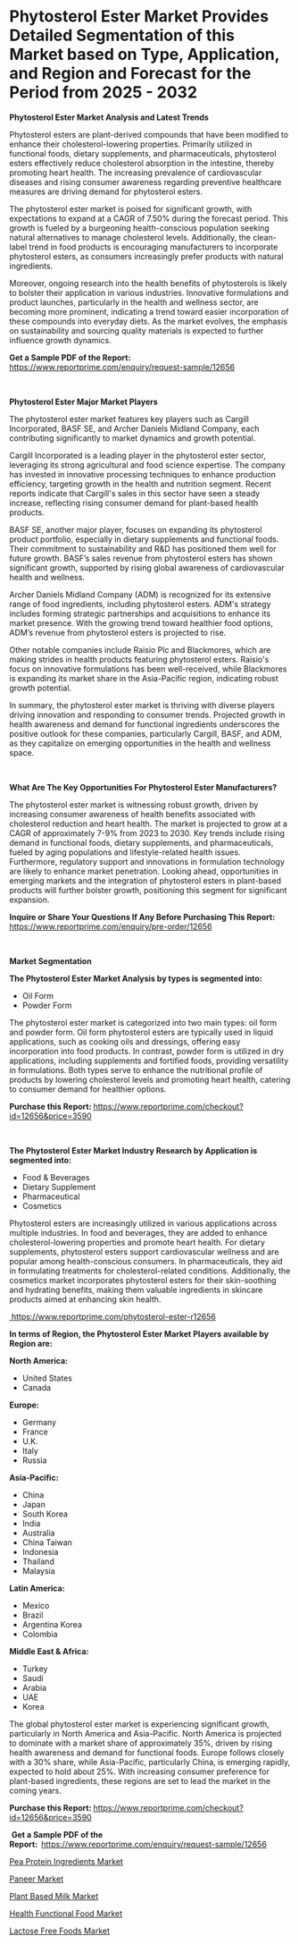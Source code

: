 <p><h1>Phytosterol Ester Market Provides Detailed Segmentation of this Market based on Type, Application, and Region and Forecast for the Period from 2025 - 2032</h1></p><p><strong>Phytosterol Ester Market Analysis and Latest Trends</strong></p>
<p><p>Phytosterol esters are plant-derived compounds that have been modified to enhance their cholesterol-lowering properties. Primarily utilized in functional foods, dietary supplements, and pharmaceuticals, phytosterol esters effectively reduce cholesterol absorption in the intestine, thereby promoting heart health. The increasing prevalence of cardiovascular diseases and rising consumer awareness regarding preventive healthcare measures are driving demand for phytosterol esters.</p><p>The phytosterol ester market is poised for significant growth, with expectations to expand at a CAGR of 7.50% during the forecast period. This growth is fueled by a burgeoning health-conscious population seeking natural alternatives to manage cholesterol levels. Additionally, the clean-label trend in food products is encouraging manufacturers to incorporate phytosterol esters, as consumers increasingly prefer products with natural ingredients.</p><p>Moreover, ongoing research into the health benefits of phytosterols is likely to bolster their application in various industries. Innovative formulations and product launches, particularly in the health and wellness sector, are becoming more prominent, indicating a trend toward easier incorporation of these compounds into everyday diets. As the market evolves, the emphasis on sustainability and sourcing quality materials is expected to further influence growth dynamics.</p></p>
<p><strong>Get a Sample PDF of the Report:&nbsp;</strong> <a href="https://www.reportprime.com/enquiry/request-sample/12656?utm_campaign=7&utm_medium=2&utm_source=Github&utm_content=ia&utm_term=19032025&utm_id=phytosterol-ester">https://www.reportprime.com/enquiry/request-sample/12656</a></p>
<p>&nbsp;</p>
<p><strong>Phytosterol Ester Major Market Players</strong></p>
<p><p>The phytosterol ester market features key players such as Cargill Incorporated, BASF SE, and Archer Daniels Midland Company, each contributing significantly to market dynamics and growth potential. </p><p>Cargill Incorporated is a leading player in the phytosterol ester sector, leveraging its strong agricultural and food science expertise. The company has invested in innovative processing techniques to enhance production efficiency, targeting growth in the health and nutrition segment. Recent reports indicate that Cargill's sales in this sector have seen a steady increase, reflecting rising consumer demand for plant-based health products.</p><p>BASF SE, another major player, focuses on expanding its phytosterol product portfolio, especially in dietary supplements and functional foods. Their commitment to sustainability and R&D has positioned them well for future growth. BASF’s sales revenue from phytosterol esters has shown significant growth, supported by rising global awareness of cardiovascular health and wellness.</p><p>Archer Daniels Midland Company (ADM) is recognized for its extensive range of food ingredients, including phytosterol esters. ADM's strategy includes forming strategic partnerships and acquisitions to enhance its market presence. With the growing trend toward healthier food options, ADM’s revenue from phytosterol esters is projected to rise.</p><p>Other notable companies include Raisio Plc and Blackmores, which are making strides in health products featuring phytosterol esters. Raisio's focus on innovative formulations has been well-received, while Blackmores is expanding its market share in the Asia-Pacific region, indicating robust growth potential.</p><p>In summary, the phytosterol ester market is thriving with diverse players driving innovation and responding to consumer trends. Projected growth in health awareness and demand for functional ingredients underscores the positive outlook for these companies, particularly Cargill, BASF, and ADM, as they capitalize on emerging opportunities in the health and wellness space.</p></p>
<p>&nbsp;</p>
<p><strong>What Are The Key Opportunities For Phytosterol Ester Manufacturers?</strong></p>
<p><p>The phytosterol ester market is witnessing robust growth, driven by increasing consumer awareness of health benefits associated with cholesterol reduction and heart health. The market is projected to grow at a CAGR of approximately 7-9% from 2023 to 2030. Key trends include rising demand in functional foods, dietary supplements, and pharmaceuticals, fueled by aging populations and lifestyle-related health issues. Furthermore, regulatory support and innovations in formulation technology are likely to enhance market penetration. Looking ahead, opportunities in emerging markets and the integration of phytosterol esters in plant-based products will further bolster growth, positioning this segment for significant expansion.</p></p>
<p><strong>Inquire or Share Your Questions If Any Before Purchasing This Report:</strong> <a href="https://www.reportprime.com/enquiry/pre-order/12656?utm_campaign=7&utm_medium=2&utm_source=Github&utm_content=ia&utm_term=19032025&utm_id=phytosterol-ester">https://www.reportprime.com/enquiry/pre-order/12656</a></p>
<p>&nbsp;</p>
<p><strong>Market Segmentation</strong></p>
<p><strong>The Phytosterol Ester Market Analysis by types is segmented into:</strong></p>
<p><ul><li>Oil Form</li><li>Powder Form</li></ul></p>
<p><p>The phytosterol ester market is categorized into two main types: oil form and powder form. Oil form phytosterol esters are typically used in liquid applications, such as cooking oils and dressings, offering easy incorporation into food products. In contrast, powder form is utilized in dry applications, including supplements and fortified foods, providing versatility in formulations. Both types serve to enhance the nutritional profile of products by lowering cholesterol levels and promoting heart health, catering to consumer demand for healthier options.</p></p>
<p><strong>Purchase this Report:&nbsp;</strong><a href="https://www.reportprime.com/checkout?id=12656&price=3590&utm_campaign=7&utm_medium=2&utm_source=Github&utm_content=ia&utm_term=19032025&utm_id=phytosterol-ester">https://www.reportprime.com/checkout?id=12656&price=3590</a></p>
<p>&nbsp;</p>
<p><strong>The Phytosterol Ester Market Industry Research by Application is segmented into:</strong></p>
<p><ul><li>Food & Beverages</li><li>Dietary Supplement</li><li>Pharmaceutical</li><li>Cosmetics</li></ul></p>
<p><p>Phytosterol esters are increasingly utilized in various applications across multiple industries. In food and beverages, they are added to enhance cholesterol-lowering properties and promote heart health. For dietary supplements, phytosterol esters support cardiovascular wellness and are popular among health-conscious consumers. In pharmaceuticals, they aid in formulating treatments for cholesterol-related conditions. Additionally, the cosmetics market incorporates phytosterol esters for their skin-soothing and hydrating benefits, making them valuable ingredients in skincare products aimed at enhancing skin health.</p></p>
<p><a href="https://www.reportprime.com/phytosterol-ester-r12656?utm_campaign=7&utm_medium=2&utm_source=Github&utm_content=ia&utm_term=19032025&utm_id=phytosterol-ester">&nbsp;https://www.reportprime.com/phytosterol-ester-r12656</a></p>
<p><strong>In terms of Region, the Phytosterol Ester Market Players available by Region are:</strong></p>
<p>
    <p> <strong> North America: </strong>
        <ul>
            <li>United States</li>
            <li>Canada</li>
        </ul>
        </p> 
    <p> <strong> Europe: </strong>
        <ul>
            <li>Germany</li>
            <li>France</li>
            <li>U.K.</li>
            <li>Italy</li>
            <li>Russia</li>
        </ul>
        </p> 
    <p> <strong> Asia-Pacific: </strong>
        <ul>
            <li>China</li>
            <li>Japan</li>
            <li>South Korea</li>
            <li>India</li>
            <li>Australia</li>
            <li>China Taiwan</li>
            <li>Indonesia</li>
            <li>Thailand</li>
            <li>Malaysia</li>
        </ul>
        </p> 
    <p> <strong> Latin America: </strong>
        <ul>
            <li>Mexico</li>
            <li>Brazil</li>
            <li>Argentina Korea</li>
            <li>Colombia</li>
        </ul>
        </p> 
    <p> <strong> Middle East & Africa: </strong>
        <ul>
            <li>Turkey</li>
            <li>Saudi</li>
            <li>Arabia</li>
            <li>UAE</li>
            <li>Korea</li>
        </ul>
    </p>
    </p>
<p><p>The global phytosterol ester market is experiencing significant growth, particularly in North America and Asia-Pacific. North America is projected to dominate with a market share of approximately 35%, driven by rising health awareness and demand for functional foods. Europe follows closely with a 30% share, while Asia-Pacific, particularly China, is emerging rapidly, expected to hold about 25%. With increasing consumer preference for plant-based ingredients, these regions are set to lead the market in the coming years.</p></p>
<p><strong>Purchase this Report: </strong><a href="https://www.reportprime.com/checkout?id=12656&price=3590&utm_campaign=7&utm_medium=2&utm_source=Github&utm_content=ia&utm_term=19032025&utm_id=phytosterol-ester">https://www.reportprime.com/checkout?id=12656&price=3590</a></p>
<p>&nbsp;<strong>Get a Sample PDF of the Report:&nbsp;&nbsp;</strong><a href="https://www.reportprime.com/enquiry/request-sample/12656?utm_campaign=7&utm_medium=2&utm_source=Github&utm_content=ia&utm_term=19032025&utm_id=phytosterol-ester">https://www.reportprime.com/enquiry/request-sample/12656</a></p>
<p><strong></strong></p>
<p><p><a href="https://github.com/bufkamaiahi7/Market-Research-Report-List-1/blob/main/pea-protein-ingredients-market.md?utm_campaign=7&utm_medium=2&utm_source=Github&utm_content=ia&utm_term=19032025&utm_id=phytosterol-ester">Pea Protein Ingredients Market</a></p><p><a href="https://github.com/gasiorgary79/Market-Research-Report-List-1/blob/main/paneer-market.md?utm_campaign=7&utm_medium=2&utm_source=Github&utm_content=ia&utm_term=19032025&utm_id=phytosterol-ester">Paneer Market</a></p><p><a href="https://github.com/supashcriana/Market-Research-Report-List-1/blob/main/plant-based-milk-market.md?utm_campaign=7&utm_medium=2&utm_source=Github&utm_content=ia&utm_term=19032025&utm_id=phytosterol-ester">Plant Based Milk Market</a></p><p><a href="https://github.com/joubehobock75/Market-Research-Report-List-1/blob/main/health-functional-food-market.md?utm_campaign=7&utm_medium=2&utm_source=Github&utm_content=ia&utm_term=19032025&utm_id=phytosterol-ester">Health Functional Food Market</a></p><p><a href="https://github.com/vigatoimrene04/Market-Research-Report-List-1/blob/main/lactose-free-foods-market.md?utm_campaign=7&utm_medium=2&utm_source=Github&utm_content=ia&utm_term=19032025&utm_id=phytosterol-ester">Lactose Free Foods Market</a></p></p>